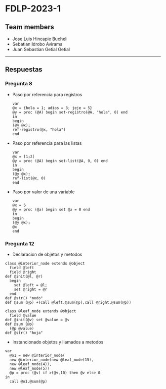 # FDLP-2023-1
## Team members
- Jose Luis Hincapie Bucheli
- Sebatian Idrobo Avirama
- Juan Sebastian Getial Getial
-----------------------------

## Respuestas
### Pregunta 8
- Paso por referencia para registros
    ```
    var
    @x = {hola = 1; adios = 3; jeje = 5}
    @y = proc (@A) begin set-registro(@A, "hola", 0) end
    in
    begin
    (@y @x);
    ref-registro(@x, "hola")
    end
    ```
- Paso por referencia para las listas
    ```
    var
    @x = [1;2]
    @y = proc (@A) begin set-list(@A, 0, 0) end
    in
    begin
    (@y @x);
    ref-list(@x, 0)
    end
    ```
- Paso por valor de una variable
    ```
    var
    @x = 5
    @y = proc (@a) begin set @a = 0 end
    in
    begin
    (@y @x);
    @x
    end
    ```
 ### Pregunta 12
 
 - Declaracion de objetos y metodos
  ```
  class @interior_node extends @object
    field @left
    field @right
  def @init(@l, @r)
    begin
      set @left = @l;
      set @right = @r
    end
  def @str() "nodo"
  def @sum (@p) +(call @left.@sum(@p),call @right.@sum(@p))

class @leaf_node extends @object
    field @value
  def @init(@v) set @value = @v
  def @sum (@p) 
    (@p @value)
  def @str() "hoja"
  ```
  
  - Instancionado objetos y llamados a metodos

```
var
  @o1 = new @interior_node(
  new @interior_node(new @leaf_node(15),
  new @leaf_node(4)),
  new @leaf_node(5))
  @p = proc (@v) if >(@v,10) then @v else 0 
in
  call @o1.@sum(@p)
```

